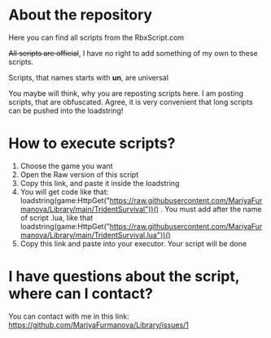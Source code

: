 # About the repository
Here you can find all scripts from the RbxScript.com

~~All scripts are official~~, I have no right to add something of my own to these scripts.

Scripts, that names starts with **un**, are universal

You maybe will think, why you are reposting scripts here. I am posting scripts, that are obfuscated. Agree, it is very convenient that long scripts can be pushed into the loadstring!
# How to execute scripts?
1. Choose the game you want
2. Open the Raw version of this script
3. Copy this link, and paste it inside the loadstring
4. You will get code like that: loadstring(game:HttpGet("https://raw.githubusercontent.com/MariyaFurmanova/Library/main/TridentSurvival"))() . You must add after the name of script .lua, like that loadstring(game:HttpGet("https://raw.githubusercontent.com/MariyaFurmanova/Library/main/TridentSurvival.lua"))()
5. Copy this link and paste into your executor. Your script will be done

# I have questions about the script, where can I contact?
You can contact with me in this link: https://github.com/MariyaFurmanova/Library/issues/1
